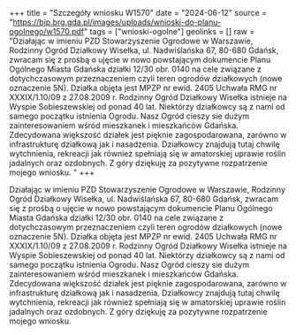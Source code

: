 +++
title = "Szczegóły wniosku W1570"
date = "2024-06-12"
source = "https://bip.brg.gda.pl/images/uploads/wnioski-do-planu-ogolnego/w1570.pdf"
tags = ["wnioski-ogolne"]
geolinks = []
raw = "Działając w imieniu PZD Stowarzyszenie Ogrodowe w Warszawie, Rodzinny Ogród Działkowy Wisełka, ul. Nadwiślańska 67, 80-680 Gdańsk, zwracam się z prośbą o ujęcie w nowo powstającym dokumencie Planu Ogólnego Miasta Gdańska działki 12/30 obr. 0140 na cele związane z dotychczasowym przeznaczeniem czyli teren ogrodów działkowych (nowe oznaczenie 5N). Działka objęta jest MPZP nr ewid. 2405 Uchwała RMG nr XXXIX/1.10/09 z 27.08.2009 r. Rodzinny Ogród Działkowy Wisełka istnieje na Wyspie Sobieszewskiej od ponad 40 lat. Niektórzy działkowcy są z nami od samego początku istnienia Ogrodu. Nasz Ogród cieszy sie dużym zainteresowaniem wśród mieszkanek i mieszkańców Gdańska. Zdecydowana większość działek jest pięknie zagospodarowana, zarówno w infrastrukturę działkową jak i nasadzenia. Działkowcy znajdują tutaj chwilę wytchnienia, rekreacji jak również spełniają się w amatorskiej uprawie roślin jadalnych oraz ozdobnych. Z góry dziękuję za pozytywne rozpatrzenie mojego wniosku. "
+++

Działając w imieniu PZD Stowarzyszenie Ogrodowe w Warszawie, Rodzinny Ogród
Działkowy Wisełka, ul. Nadwiślańska 67, 80-680 Gdańsk, zwracam się z prośbą o ujęcie w nowo
powstającym dokumencie Planu Ogólnego Miasta Gdańska działki 12/30 obr. 0140 na cele
związane z dotychczasowym przeznaczeniem czyli teren ogrodów działkowych (nowe
oznaczenie 5N). Działka objęta jest MPZP nr ewid. 2405 Uchwała RMG nr XXXIX/1.10/09 z
27.08.2009 r. Rodzinny Ogród Działkowy Wisełka istnieje na Wyspie Sobieszewskiej od ponad 40
lat. Niektórzy działkowcy są z nami od samego początku istnienia Ogrodu. Nasz Ogród cieszy sie
dużym zainteresowaniem wśród mieszkanek i mieszkańców Gdańska. Zdecydowana większość
działek jest pięknie zagospodarowana, zarówno w infrastrukturę działkową jak i nasadzenia.
Działkowcy znajdują tutaj chwilę wytchnienia, rekreacji jak również spełniają się w amatorskiej
uprawie roślin jadalnych oraz ozdobnych. Z góry dziękuję za pozytywne rozpatrzenie mojego
wniosku.



